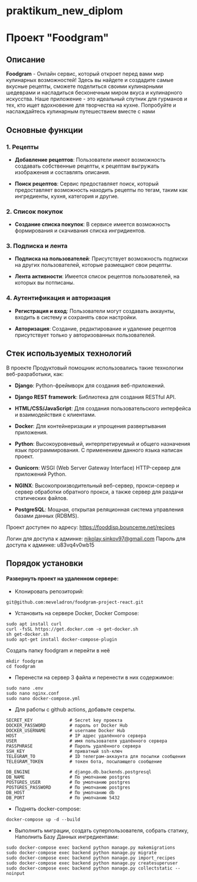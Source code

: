 # praktikum_new_diplom

# Проект "Foodgram"

## Описание

**Foodgram** - Онлайн сервис, который откроет перед вами мир кулинарных возможностей! Здесь вы найдете и создадите самые вкусные рецепты, сможете поделиться своими кулинарными шедеврами и насладиться бесконечным миром вкуса и кулинарного искусства. Наше приложение - это идеальный спутник для гурманов и тех, кто ищет вдохновение для творчества на кухне. Попробуйте и наслаждайтесь кулинарным путешествием вместе с нами

## Основные функции

### 1. Рецепты

- **Добавление рецептов**: Пользователи имеют возможность создавать собственные рецепты, к рецептам выгружать изображения и составлять описания.

- **Поиск рецептов**: Сервис предоставляет поиск, который предоставляет возможность находить рецепты по тегам, таким как ингредиенты, кухня, категория и другие.

### 2. Список покупок

- **Создание списка покупок**: В сервисе имеется возможность формирования и скачивания списка ингридиентов.

### 3. Подписка и лента

- **Подписка на пользователей**: Присутствует возможность подписки на других пользователей, которые размещают свои рецепты.

- **Лента активности**: Имеется список рецептов пользователей, на которых вы потписаны.

### 4. Аутентификация и авторизация

- **Регистрация и вход**: Пользователи могут создавать аккаунты, входить в систему и сохранять свои настройки.

- **Авторизация**: Создание, редактирование и удаление рецептов присутствует только у авторизованных пользователей.

## Стек используемых технологий

В проекте Продуктовый помощник использовались такие технологии веб-разработыки, как:

- **Django**: Python-фреймворк для создания веб-приложений.

- **Django REST framework**: Библиотека для создания RESTful API.

- **HTML/CSS/JavaScript**: Для создания пользовательского интерфейса и взаимодействия с клиентами.

- **Docker**: Для контейнеризации и упрощения развертывания приложения.

- **Python**: Высокоуровневый, интерпретируемый и общего назначения язык программирования. С применением данного языка написан проект.

- **Gunicorn**: WSGI (Web Server Gateway Interface) HTTP-сервер для приложений Python.

- **NGINX**: Высокопроизводительный веб-сервер, прокси-сервер и сервер обработки обратного прокси, а также сервер для раздачи статических файлов.

- **PostgreSQL**: Мощная, открытая реляционная система управления базами данных (RDBMS).

Проект доступен по адресу: https://fooddisp.bounceme.net/recipes

Логин для доступа к админке: nikolay.sinkov97@gmail.com
Пароль для доступа к админке: u83vq4v0wb15

## Порядок установки

#### Развернуть проект на удаленном сервере:

* Клонировать репозиторий:

```
git@github.com:meveladron/foodgram-project-react.git
```

* Установить на сервере Docker, Docker Compose:

```
sudo apt install curl
curl -fsSL https://get.docker.com -o get-docker.sh
sh get-docker.sh
sudo apt-get install docker-compose-plugin
```

Создать папку foodgram и перейти в неё

```
mkdir foodgram
cd foodgram
```

* Перенести на сервер 3 файла и перенести в них содержимое:

```
sudo nano .env
sudo nano nginx.conf
sudo nano docker-compose.yml
```

* Для работы с github actions, добавьте секреты.

```
SECRET_KEY              # Secret key проекта
DOCKER_PASSWORD         # пароль от Docker Hub
DOCKER_USERNAME         # username Docker Hub
HOST                    # IP адрес удалённого сервера
USER                    # имя пользователя удалённого сервера
PASSPHRASE              # Пароль удалённого сервера
SSH_KEY                 # приватный ssh-ключ
TELEGRAM_TO             # ID телеграм-аккаунта для посылки сообщения
TELEGRAM_TOKEN          # токен бота, посылающего сообщение

DB_ENGINE               # django.db.backends.postgresql
DB_NAME                 # По умолчанию postgres
POSTGRES_USER           # По умолчанию postgres
POSTGRES_PASSWORD       # По умолчанию postgres
DB_HOST                 # По умолчанию db
DB_PORT                 # По умолчанию 5432
```

* Поднять docker-compose:
```
docker-compose up -d --build
```

* Выполнить миграции, создать суперпользователя, собрать статику, Наполнить Базу Данных ингредиентами:

```
sudo docker-compose exec backend python manage.py makemigrations
sudo docker-compose exec backend python manage.py migrate
sudo docker-compose exec backend python manage.py import_recipes
sudo docker-compose exec backend python manage.py createsuperuser
sudo docker-compose exec backend python manage.py collectstatic --noinput
```